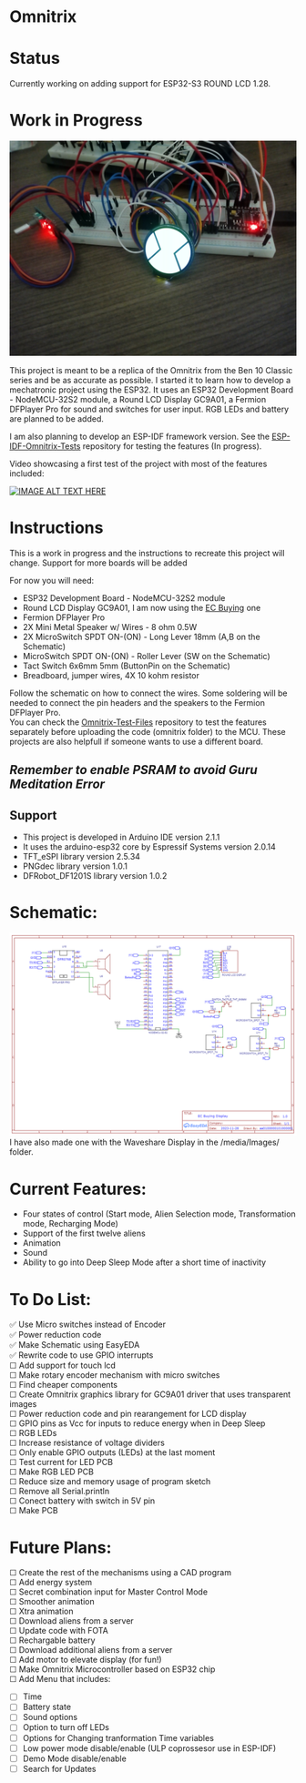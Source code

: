 # Omnitrix

# Status
Currently working on adding support for ESP32-S3 ROUND LCD 1.28.  

# Work in Progress

![IMG_20230619_164351](media/Images/IMG_20230619_164351.jpg) 


This project is meant to be a replica of the Omnitrix from the Ben 10 Classic series and be as accurate as possible. I started it to learn how to develop a mechatronic project using the ESP32. It uses an ESP32 Development Board - NodeMCU-32S2 module, a Round LCD Display GC9A01, a Fermion DFPlayer Pro for sound and switches for user input.
RGB LEDs and battery are planned to be added.  

I am also planning to develop an ESP-IDF framework version. See the  [ESP-IDF-Omnitrix-Tests](https://github.com/AA0100000101000001/ESP-IDF-Omnitrix-Tests) repository for testing the features (In progress).  

Video showcasing a first test of the project with most of the features included:  

[![IMAGE ALT TEXT HERE](https://img.youtube.com/vi/lkjPJR9iCuw/0.jpg)](https://www.youtube.com/watch?v=lkjPJR9iCuw) 

# Instructions
This is a work in progress and the instructions to recreate this project will change. Support for more boards will be added  
  
For now you will need:  
* ESP32 Development Board - NodeMCU-32S2 module  
* Round LCD Display GC9A01, I am now using the [EC Buying](https://www.aliexpress.com/item/1005004786844308.html) one  
* Fermion DFPlayer Pro  
* 2X Mini Metal Speaker w/ Wires - 8 ohm 0.5W  
* 2X MicroSwitch SPDT ON-(ON) - Long Lever 18mm (A,B on the Schematic)  
* MicroSwitch SPDT ON-(ON) - Roller Lever (SW on the Schematic)  
* Tact Switch 6x6mm 5mm (ButtonPin on the Schematic)  
* Breadboard, jumper wires, 4X 10 kohm resistor
  
Follow the schematic on how to connect the wires. Some soldering will be needed to connect the pin headers and the speakers to the Fermion DFPlayer Pro.  
You can check the [Omnitrix-Test-Files](https://github.com/AA0100000101000001/Omnitrix-Test-Files/) repository to test the features separately before uploading the code (omnitrix folder) to the MCU. These projects are also helpfull if someone wants to use a different board.  
## *Remember to enable PSRAM to avoid Guru Meditation Error*

## Support
* This project is developed in Arduino IDE version 2.1.1  
* It uses the arduino-esp32 core by Espressif Systems version 2.0.14  
* TFT_eSPI library version 2.5.34  
* PNGdec library version 1.0.1  
* DFRobot_DF1201S library version 1.0.2 

# Schematic:  
![EC Buying Display](media/Images/EC_Buying_Display.png)
I have also made one with the Waveshare Display in the /media/Images/ folder.

# Current Features:  
* Four states of control (Start mode, Alien Selection mode, Transformation mode, Recharging Mode)
* Support of the first twelve aliens  
* Animation  
* Sound  
* Ability to go into Deep Sleep Mode after a short time of inactivity  

# To Do List:  
✅ Use Micro switches instead of Encoder  
✅ Power reduction code  
✅ Make Schematic using EasyEDA  
✅ Rewrite code to use GPIO interrupts  
☐ Add support for touch lcd  
☐ Make rotary encoder mechanism with micro switches  
☐ Find cheaper components  
☐ Create Omnitrix graphics library for GC9A01 driver that uses transparent images  
☐ Power reduction code and pin rearangement for LCD display   
☐ GPIO pins as Vcc for inputs to reduce energy when in Deep Sleep  
☐ RGB LEDs  
☐ Increase resistance of voltage dividers  
☐ Only enable GPIO outputs (LEDs) at the last moment  
☐ Test current for LED PCB  
☐ Make RGB LED PCB  
☐ Reduce size and memory usage of program sketch  
☐ Remove all Serial.println  
☐ Conect battery with switch in 5V pin  
☐ Make PCB  
	
# Future Plans:  
☐ Create the rest of the mechanisms using a CAD program  
☐ Add energy system  
☐ Secret combination input for Master Control Mode  
☐ Smoother animation  
☐ Xtra animation  
☐ Download aliens from a server  
☐ Update code with FOTA  
☐ Rechargable battery  
☐ Download additional aliens from a server  
☐ Add motor to elevate display (for fun!)  
☐ Make Omnitrix Microcontroller based on ESP32 chip  
☐ Add Menu that includes:  
* ☐ Time  
* ☐ Battery state  
* ☐ Sound options  
* ☐ Option to turn off LEDs  
* ☐ Options for Changing tranformation Time variables  
* ☐ Low power mode disable/enable (ULP coprossesor use in ESP-IDF)  
* ☐ Demo Mode disable/enable  
* ☐ Search for Updates  

